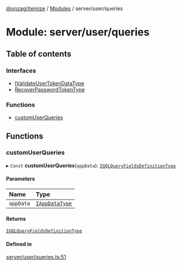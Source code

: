 [@onzag/itemize](../README.md) / [Modules](../modules.md) / server/user/queries

# Module: server/user/queries

## Table of contents

### Interfaces

- [IValidateUserTokenDataType](../interfaces/server_user_queries.IValidateUserTokenDataType.md)
- [RecoverPasswordTokenType](../interfaces/server_user_queries.RecoverPasswordTokenType.md)

### Functions

- [customUserQueries](server_user_queries.md#customuserqueries)

## Functions

### customUserQueries

▸ `Const` **customUserQueries**(`appData`): [`IGQLQueryFieldsDefinitionType`](../interfaces/base_Root_gql.IGQLQueryFieldsDefinitionType.md)

#### Parameters

| Name | Type |
| :------ | :------ |
| `appData` | [`IAppDataType`](../interfaces/server.IAppDataType.md) |

#### Returns

[`IGQLQueryFieldsDefinitionType`](../interfaces/base_Root_gql.IGQLQueryFieldsDefinitionType.md)

#### Defined in

[server/user/queries.ts:51](https://github.com/onzag/itemize/blob/a24376ed/server/user/queries.ts#L51)
